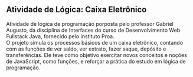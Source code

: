 ## Atividade de Lógica: Caixa Eletrônico

<p>Atividade de lógica de programação porposta pelo professor Gabriel Augusto, da disciplina de Interfaces do curso de Desenvolvimento Web Fullstack Java, fornecido pelo Instituto Proa.<br>O projeto simula os processos básicos de um caixa eletrônico, contando com as funções de ver saldo, ver extrato, fazer saque, depósito e transferências. Ele teve como objetivo exercitar novos conceitos e noções de JavaScript, como funções, e reforçar a prática do estudo em lógica de programação.</p>
